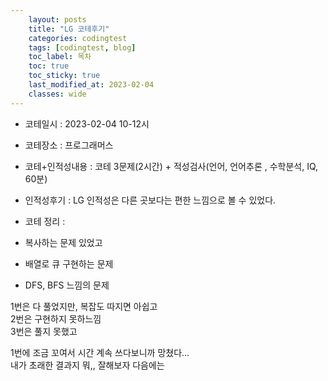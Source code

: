 ```yaml
---
    layout: posts
    title: "LG 코테후기"
    categories: codingtest
    tags: [codingtest, blog]
    toc_label: 목차
    toc: true
    toc_sticky: true
    last_modified_at: 2023-02-04
    classes: wide
---
```


- 코테일시 : 2023-02-04 10-12시  
- 코테장소 : 프로그래머스  
- 코테+인적성내용 : 코테 3문제(2시간) + 적성검사(언어, 언어추론 , 수학분석, IQ, 60분)
- 인적성후기 : LG 인적성은 다른 곳보다는 편한 느낌으로 볼 수 있었다.  

- 코테 정리 :  

- 복사하는 문제 있었고  
- 배열로 큐 구현하는 문제
- DFS, BFS 느낌의 문제  

1번은 다 풀었지만, 복잡도 따지면 아쉽고  
2번은 구현하지 못하느낌  
3번은 풀지 못했고  

1번에 조금 꼬여서 시간 계속 쓰다보니까 망쳤다...  
내가 초래한 결과지 뭐,, 잘해보자 다음에는  